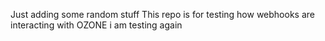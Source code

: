 
Just adding some random stuff 
This repo is for testing how webhooks are interacting with OZONE
i am testing again

